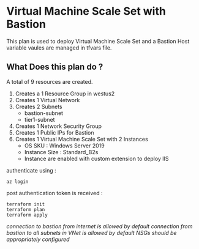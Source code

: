 # Virtual Machine Scale Set with Bastion
This plan is used to deploy Virtual Machine Scale Set and a Bastion Host
variable vaules are managed in tfvars file.

## What Does this plan do ?
A total of 9 resources are created.

1. Creates a 1 Resource Group in westus2
2. Creates 1 Virtual Network
3. Creates 2 Subnets
   * bastion-subnet 
   * tier1-subnet
4. Creates 1 Network Security Group
5.  Creates 1 Public IPs for Bastion
6.  Creates 1 Virtual Machine Scale Set with 2 Instances
    * OS SKU : Windows Server 2019
    * Instance Size : Standard_B2s
    * Instance are enabled with custom extension to deploy IIS
     

authenticate using : 
```
az login
```

post authentication token is received :

```
terraform init
terraform plan
terraform apply
```

*connection to bastion from internet is allowed by default*
*connection from bastion to all subnets in VNet is allowed by default*
*NSGs should be appropriately configured*